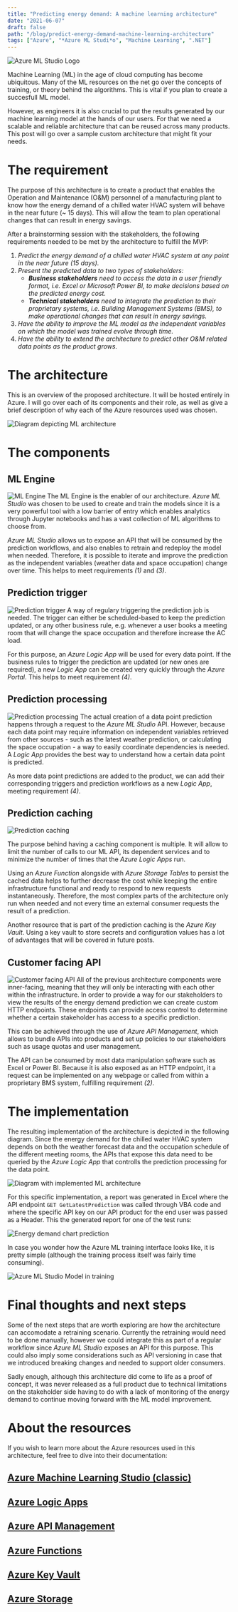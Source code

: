 ```yaml
---
title: "Predicting energy demand: A machine learning architecture"
date: "2021-06-07"
draft: false
path: "/blog/predict-energy-demand-machine-learning-architecture"
tags: ["Azure", "*Azure ML Studi*o", "Machine Learning", ".NET"]
---
```


![*Azure ML Studio* Logo](/../images/azure-ml-studio-logo.png)

Machine Learning (ML) in the age of cloud computing has become ubiquitous. Many of the ML resources on the net go over the concepts of training, or theory behind the algorithms. This is vital if you plan to create a succesfull ML model. 

However, as engineers it is also crucial to put the results generated by our machine learning model at the hands of our users. For that we need a scalable and reliable architecture that can be reused across many products. This post will go over a sample custom architecture that might fit your needs.

# The requirement
The purpose of this architecture is to create a product that enables the Operation and Maintenance (O&M) personnel of a manufacturing plant to know how the energy demand of a chilled water HVAC system will behave in the near future (~ 15 days). This will allow the team to plan operational changes that can result in energy savings.

After a brainstorming session with the stakeholders, the following requirements needed to be met by the architecture to fulfill the MVP:
1. *Predict the energy demand of a chilled water HVAC system at any point in the near future (15 days).*
2. *Present the predicted data to two types of stakeholders:*
    * **_Business stakeholders_** _need to access the data in a user friendly format, i.e. Excel or Microsoft Power BI, to make decisions based on the predicted energy cost._
    * **_Technical stakeholders_** _need to integrate the prediction to their proprietary systems, i.e. Building Management Systems (BMS), to make operational changes that can result in energy savings._
3. *Have the ability to improve the ML model as the independent variables on which the model was trained evolve through time.*
4. *Have the ability to extend the architecture to predict other O&M related data points as the product grows.*

# The architecture
This is an overview of the proposed architecture. It will be hosted entirely in Azure. I will go over each of its components and their role, as well as give a brief description of why each of the Azure resources used was chosen.

![Diagram depicting ML architecture](/../images/ml-architecture-diagram.png)

# The components

## ML Engine
![ML Engine](/../images/ml-architecture-ml-engine.png)
The ML Engine is the enabler of our architecture. *Azure ML Studio* was chosen to be used to create and train the models since it is a very powerful tool with a low barrier of entry which enables analytics through Jupyter notebooks and has a vast collection of ML algorithms to choose from.

*Azure ML Studio* allows us to expose an API that will be consumed by the prediction workflows, and also enables to retrain and redeploy the model when needed. Therefore, it is possible to iterate and improve the prediction as the independent variables (weather data and space occupation) change over time. This helps to meet requirements *(1)* and *(3)*.

## Prediction trigger
![Prediction trigger](/../images/ml-architecture-prediction-trigger.png)
A way of regulary triggering the prediction job is needed. The trigger can either be scheduled-based to keep the prediction updated, or any other business rule, e.g. whenever a user books a meeting room that will change the space occupation and therefore increase the AC load. 

For this purpose, an *Azure Logic App* will be used for every data point. If the business rules to trigger the prediction are updated (or new ones are required), a new *Logic App* can be created very quickly through the *Azure Portal*. This helps to meet requirement *(4)*.

## Prediction processing
![Prediction processing](/../images/ml-architecture-prediction-processing.png)
The actual creation of a data point prediction happens through a request to the *Azure ML Studio* API. However, because each data point may require information on independent variables retrieved from other sources - such as the latest weather prediction, or calculating the space occupation - a way to easily coordinate dependencies is needed. A *Logic App* provides the best way to understand how a certain data point is predicted.

As more data point predictions are added to the product, we can add their corresponding triggers and prediction workflows as a new *Logic App*, meeting requirement *(4)*.

## Prediction caching
![Prediction caching](/../images/ml-architecture-prediction-caching.png)

The purpose behind having a caching component is multiple. It will allow to limit the number of calls to our ML API, its dependent services and to minimize the number of times that the *Azure Logic Apps* run.

Using an *Azure Function* alongside with *Azure Storage Tables* to persist the cached data helps to further decrease the cost while keeping the entire infrastructure functional and ready to respond to new requests instantaneously. Therefore, the most complex parts of the architecture only run when needed and not every time an external consumer requests the result of a prediction. 

Another resource that is part of the prediction caching is the *Azure Key Vault*. Using a key vault to store secrets and configuration values has a lot of advantages that will be covered in future posts.

## Customer facing API
![Customer facing API](/../images/ml-architecture-customer-facing-api.png)
All of the previous architecture components were inner-facing, meaning that they will only be interacting with each other within the infrastructure. In order to provide a way for our stakeholders to view the results of the energy demand prediction we can create custom HTTP endpoints. These endpoints can provide access control to determine whether a certain stakeholder has access to a specific prediction.

This can be achieved through the use of *Azure API Management*, which allows to bundle APIs into products and set up policies to our stakeholders such as usage quotas and user management.

The API can be consumed by most data manipulation software such as Excel or Power BI. Because it is also exposed as an HTTP endpoint, it a request can be implemented on any webpage or called from within a proprietary BMS system, fulfilling requirement *(2)*.


# The implementation
The resulting implementation of the architecture is depicted in the following diagram. Since the energy demand for the chilled water HVAC system depends on both the weather forecast data and the occupation schedule of the different meeting rooms, the APIs that expose this data need to be queried by the *Azure Logic App* that controlls the prediction processing for the data point. 

![Diagram with implemented ML architecture](/../images/ml-architecture-diagram-implementation.png)

For this specific implementation, a report was generated in Excel where the API endpoint `GET GetLatestPrediction` was called through VBA code and where the specific API key on our API product for the end user was passed as a Header. This the generated report for one of the test runs:

![Energy demand chart prediction](/../images/ml-architecture-excel.png)

In case you wonder how the Azure ML training interface looks like, it is pretty simple (although the training process itself was fairly time consuming). 

![Azure ML Studio Model in training](/../images/azure-ml-studio-sample.png)

# Final thoughts and next steps
Some of the next steps that are worth exploring are how the architecture can accomodate a retraining scenario. Currently the retraining would need to be done manually, however we could integrate this as part of a regular workflow since *Azure ML Studio* exposes an API for this purpose. This could also imply some considerations such as API versioning in case that we introduced breaking changes and needed to support older consumers. 

Sadly enough, although this architecture did come to life as a proof of concept, it was never released as a full product due to technical limitations on the stakeholder side having to do with a lack of monitoring of the energy demand to continue moving forward with the ML model improvement.

# About the resources
If you wish to learn more about the Azure resources used in this architecture, feel free to dive into their documentation:

## [Azure Machine Learning Studio (classic)](https://studio.azureml.net/)

## [Azure Logic Apps](https://azure.microsoft.com/en-us/services/logic-apps/)

## [Azure API Management](https://azure.microsoft.com/en-us/services/api-management/)

## [Azure Functions](https://azure.microsoft.com/en-us/services/functions/)

## [Azure Key Vault](https://azure.microsoft.com/en-us/services/key-vault/)

## [Azure Storage](https://azure.microsoft.com/en-us/product-categories/storage/)